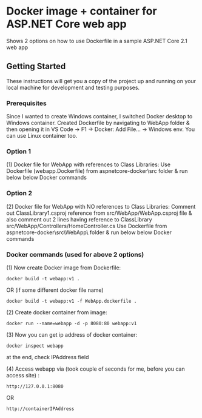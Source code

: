 # Docker image + container for ASP.NET Core web app  

Shows 2 options on how to use Dockerfile in a sample ASP.NET Core 2.1 web app

## Getting Started

These instructions will get you a copy of the project up and running on your local machine for development and testing purposes.

### Prerequisites

Since I wanted to create Windows container, I switched Docker desktop to Windows container.
Created Dockerfile by navigating to WebApp folder & then opening it in VS Code -> F1 -> Docker: Add File... -> Windows env.
You can use Linux container too.

### Option 1

(1) Docker file for WebApp with references to Class Libraries:
Use Dockerfile (webapp.Dockerfile) from aspnetcore-docker\src folder & run below below Docker commands

### Option 2

(2) Docker file for WebApp with NO references to Class Libraries:
Comment out ClassLibrary1.csproj reference from src/WebApp/WebApp.csproj file & also comment out 2 lines having reference to ClassLibrary src/WebApp/Controllers/HomeController.cs
Use Dockerfile from aspnetcore-docker\src\WebApp\ folder & run below below Docker commands

### Docker commands (used for above 2 options)

(1) Now create Docker image from Dockerfile:
```
docker build -t webapp:v1 .
```

OR (if some different docker file name)
```
docker build -t webapp:v1 -f WebApp.dockerfile .
```

(2) Create docker container from image:
```
docker run --name=webapp -d -p 8080:80 webapp:v1
```

(3) Now you can get ip address of docker container:
```
docker inspect webapp
```
at the end, check IPAddress field

(4) Access webapp via (took couple of seconds for me, before you can access site) :
```
http://127.0.0.1:8080
```
OR
```
http://containerIPAddress
```
